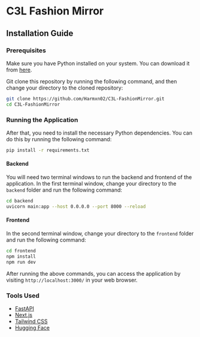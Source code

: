# C3L Fashion Mirror

## Installation Guide

### Prerequisites

Make sure you have Python installed on your system. You can download it from [here](https://www.python.org/downloads/).

Git clone this repository by running the following command, and then change your directory to the cloned repository:

```bash
git clone https://github.com/Harmxn02/C3L-FashionMirror.git
cd C3L-FashionMirror
```

### Running the Application

After that, you need to install the necessary Python dependencies. You can do this by running the following command:

```bash
pip install -r requirements.txt
```

#### Backend

You will need two terminal windows to run the backend and frontend of the application. In the first terminal window, change your directory to the `backend` folder and run the following command:

```bash
cd backend
uvicorn main:app --host 0.0.0.0 --port 8000 --reload
```

#### Frontend

In the second terminal window, change your directory to the `frontend` folder and run the following command:

```bash
cd frontend
npm install
npm run dev
```

After running the above commands, you can access the application by visiting `http://localhost:3000/` in your web browser.

### Tools Used

- [FastAPI](https://fastapi.tiangolo.com/)
- [Next.js](https://nextjs.org/)
- [Tailwind CSS](https://tailwindcss.com/)
- [Hugging Face](https://huggingface.co/)
